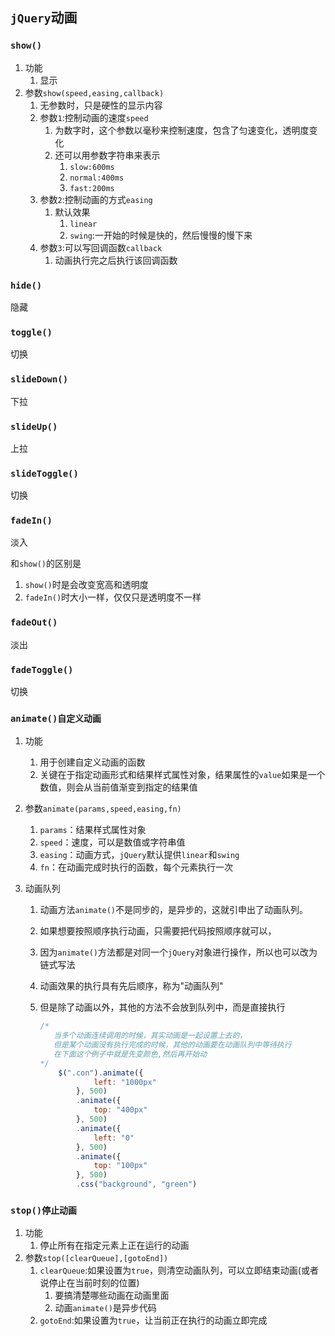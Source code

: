 ## `jQuery`动画

### `show()`

1. 功能
   1. 显示
2. 参数`show(speed,easing,callback)`
   1. 无参数时，只是硬性的显示内容
   2. 参数`1`:控制动画的速度`speed`
      1. 为数字时，这个参数以毫秒来控制速度，包含了匀速变化，透明度变化
      2. 还可以用参数字符串来表示
         1. `slow:600ms`
         2. `normal:400ms`
         3. `fast:200ms`
   3. 参数`2`:控制动画的方式`easing`
      1. 默认效果
         1. `linear`
         2. `swing`:一开始的时候是快的，然后慢慢的慢下来
   4. 参数`3`:可以写回调函数`callback`
      1. 动画执行完之后执行该回调函数

### `hide()`

隐藏

### `toggle()`

切换

### `slideDown()`

下拉

### `slideUp()`

上拉

### `slideToggle()`

切换

### `fadeIn()`

淡入

和`show()`的区别是

1. `show()`时是会改变宽高和透明度
2. `fadeIn()`时大小一样，仅仅只是透明度不一样

### `fadeOut()`

淡出

### `fadeToggle()`

切换

### `animate()自定义动画`

1. 功能
   1. 用于创建自定义动画的函数
   2. 关键在于指定动画形式和结果样式属性对象，结果属性的`value`如果是一个数值，则会从当前值渐变到指定的结果值
   
2. 参数`animate(params,speed,easing,fn)`
   1. `params`：结果样式属性对象
   2. `speed`：速度，可以是数值或字符串值
   3. `easing`：动画方式，`jQuery`默认提供`linear`和`swing`
   4. `fn`：在动画完成时执行的函数，每个元素执行一次
   
3. 动画队列

   1. 动画方法`animate()`不是同步的，是异步的，这就引申出了动画队列。

   2. 如果想要按照顺序执行动画，只需要把代码按照顺序就可以，

   3. 因为`animate()`方法都是对同一个`jQuery`对象进行操作，所以也可以改为链式写法

   4. 动画效果的执行具有先后顺序，称为"动画队列"

   5. 但是除了动画以外，其他的方法不会放到队列中，而是直接执行

      ```js
      /* 
         当多个动画连续调用的时候，其实动画是一起设置上去的，
         但是某个动画没有执行完成的时候，其他的动画要在动画队列中等待执行
         在下面这个例子中就是先变颜色,然后再开始动
      */
          $(".con").animate({
                  left: "1000px"
              }, 500)
              .animate({
                  top: "400px"
              }, 500)
              .animate({
                  left: "0"
              }, 500)
              .animate({
                  top: "100px"
              }, 500)
              .css("background", "green")
      ```

### `stop()停止动画`

1. 功能
   1. 停止所有在指定元素上正在运行的动画
2. 参数`stop([clearQueue],[gotoEnd])`
   1. `clearQueue`:如果设置为`true`，则清空动画队列，可以立即结束动画(或者说停止在当前时刻的位置)
      1. 要搞清楚哪些动画在动画里面
      2. 动画`animate()`是异步代码
   2. `gotoEnd`:如果设置为`true`，让当前正在执行的动画立即完成